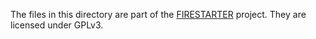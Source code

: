 The files in this directory are part of the [FIRESTARTER](https://github.com/tud-zih-energy/FIRESTARTER) project. They are licensed under GPLv3.
